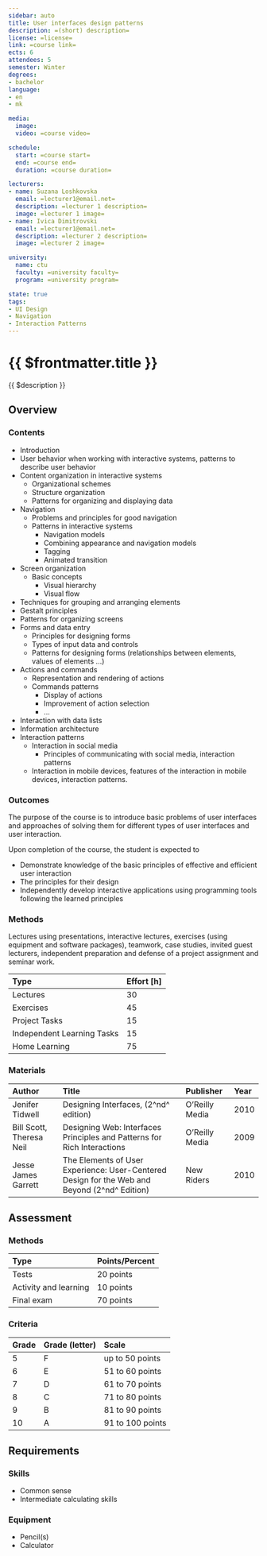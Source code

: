 ```yaml
---
sidebar: auto
title: User interfaces design patterns
description: =(short) description=
license: =license=
link: =course link=
ects: 6
attendees: 5
semester: Winter
degrees:
- bachelor
language: 
- en
- mk

media:
  image: 
  video: =course video=

schedule:
  start: =course start=
  end: =course end=
  duration: =course duration=

lecturers:
- name: Suzana Loshkovska
  email: =lecturer1@email.net=
  description: =lecturer 1 description=
  image: =lecturer 1 image=
- name: Ivica Dimitrovski
  email: =lecturer1@email.net=
  description: =lecturer 2 description=
  image: =lecturer 2 image=

university:
  name: ctu
  faculty: =university faculty=
  program: =university program=

state: true
tags:
- UI Design
- Navigation
- Interaction Patterns
---
```


# {{ $frontmatter.title }}

{{ $description }}

## Overview

### Contents

* Introduction
* User behavior when working with interactive systems, patterns to describe user behavior
* Content organization in interactive systems
  * Organizational schemes
  * Structure organization
  * Patterns for organizing and displaying data
* Navigation
  * Problems and principles for good navigation 
  * Patterns in interactive systems
    * Navigation models
    * Combining appearance and navigation models
    * Tagging
    * Animated transition
* Screen organization
  * Basic concepts
    * Visual hierarchy
    * Visual flow
* Techniques for grouping and arranging elements
* Gestalt principles
* Patterns for organizing screens
* Forms and data entry
  * Principles for designing forms
  * Types of input data and controls
  * Patterns for designing forms (relationships between elements, values of elements ...)
* Actions and commands
  * Representation and rendering of actions
  * Commands patterns
    * Display of actions
    * Improvement of action selection
    * ...
* Interaction with data lists
* Information architecture
* Interaction patterns
  * Interaction in social media
    * Principles of communicating with social media, interaction patterns
  * Interaction in mobile devices, features of the interaction in mobile devices, interaction patterns.

### Outcomes

The purpose of the course is to introduce basic problems of user interfaces and approaches of solving them for different types of user interfaces and user interaction.

Upon completion of the course, the student is expected to

* Demonstrate knowledge of the basic principles of effective and efficient user interaction
* The principles for their design
* Independently develop interactive applications using programming tools following the learned principles


### Methods

Lectures using presentations, interactive lectures, exercises (using equipment and software packages), teamwork, case studies, invited guest lecturers, independent preparation and defense of a project assignment and seminar work.

| Type                       | Effort \[h\] |
| :------------------------- | :----------- |
| Lectures                   | 30           |
| Exercises                  | 45           |
| Project Tasks              | 15           |
| Independent Learning Tasks | 15           |
| Home Learning              | 75           |

### Materials

 | Author                   | Title                                                                                        | Publisher      | Year |
 | :----------------------- | :------------------------------------------------------------------------------------------- | :------------- | :--- |
 | Jenifer Tidwell          | Designing Interfaces, (2^nd^ edition)                                                        | O’Reilly Media | 2010 |
 | Bill Scott, Theresa Neil | Designing Web: Interfaces Principles and Patterns for Rich Interactions                      | O’Reilly Media | 2009 |
 | Jesse James Garrett      | The Elements of User Experience: User-Centered Design for the Web and Beyond (2^nd^ Edition) | New Riders     | 2010 |

## Assessment

### Methods

| Type                  | Points/Percent |
| :-------------------- | :------------- |
| Tests                 | 20 points      |
| Activity and learning | 10 points      |
| Final exam            | 70 points      |

### Criteria

| Grade | Grade (letter) | Scale            |
| :---- | :------------- | :--------------- |
| 5     | F              | up to 50 points  |
| 6     | E              | 51 to 60 points  |
| 7     | D              | 61 to 70 points  |
| 8     | C              | 71 to 80 points  |
| 9     | B              | 81 to 90 points  |
| 10    | A              | 91 to 100 points |

## Requirements

### Skills

* Common sense
* Intermediate calculating skills

### Equipment

* Pencil(s)
* Calculator

